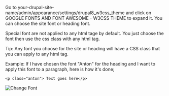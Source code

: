Go to your-drupal-site-name/admin/appearance/settings/drupal8\_w3css\_theme and click on GOOGLE FONTS AND FONT AWESOME - W3CSS THEME to expand it. You can choose the site font or heading font.

Special font are not applied to any html tage by default. You just choose the font then use the css class with any html tag.

Tip: Any font you choose for the site or heading will have a CSS class that you can apply to any html tag.

Example: If I have chosen the font "Anton" for the heading and I want to apply this font to a paragraph, here is how it's done;

`<p class="anton"> Text goes here</p>`

![Change Font](https://www.drupal.org/files/google-fonts.png)